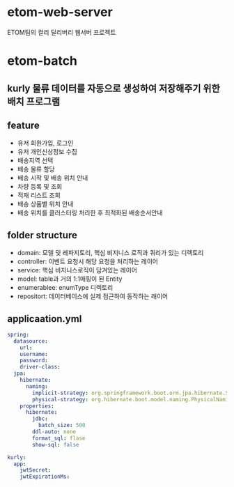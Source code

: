 # etom-web-server
ETOM팀의 컬리 딜리버리 웹서버 프로젝트
# etom-batch
kurly 물류 데이터를 자동으로 생성하여 저장해주기 위한 배치 프로그램
---
## feature
- 유저 회원가입, 로그인
- 유저 개인신상정보 수집  
- 배송지역 선택
- 배송 물류 할당
- 배송 시작 및 배송 위치 안내
- 차량 등록 및 조회
- 적재 리스트 조회
- 배송 상품별 위치 안내
- 배송 위치를 클러스터링 처리한 후 최적화된 배송순서안내

## folder structure
- domain: 모델 및 레파지토리, 핵심 비지니스 로직과 쿼리가 있는 디렉토리
- controller: 이벤트 요청시 해당 요청을 처리하는 레이어
- service: 핵심 비지니스로직이 담겨있는 레이어
- model: table과 거의 1:1매핑이 된 Entity
- enumerablee: enumType 디렉토리
- repositort: 데이터베이스에 실제 접근하여 동작하는 래이어
## applicaation.yml
```yml
spring:
  datasource:
    url: 
    username: 
    password: 
    driver-class: 
  jpa:
    hibernate:
      naming:
        implicit-strategy: org.springframework.boot.orm.jpa.hibernate.SpringImplicitNamingStrategy
        physical-strategy: org.hibernate.boot.model.naming.PhysicalNamingStrategyStandardImpl
    properties:
      hibernate:
        jdbc:
          batch_size: 500
        ddl-auto: none
        format_sql: flase
        show-sql: false

kurly:
  app:
    jwtSecret: 
    jwtExpirationMs: 
```
